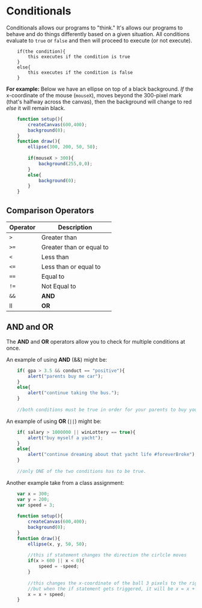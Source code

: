 # Conditionals

Conditionals allows our programs to "think." It's allows our programs to behave and do things differently based on a given situation. All conditions evaluate to `true` or `false` and then will proceed to execute (or not execute).

```
    if(the condition){
        this executes if the condition is true
    }
    else{
        this executes if the condition is false
    }
```

**For example:** Below we have an ellipse on top of a black background. *If* the x-coordinate of the mouse (`mouseX`), moves beyond the 300-pixel mark (that's halfway across the canvas), then the background will change to red *else* it will remain black.

```javascript
    function setup(){
        createCanvas(600,400);
        background(0);
    }
    function draw(){
        ellipse(300, 200, 50, 50);
        
        if(mouseX > 300){
            background(255,0,0);
        }
        else{
            background(0);
        }
    }
```

## Comparison Operators

Operator | Description 
---------| ----------- 
`>`      | Greater than 
`>=`     | Greater than or equal to 
`<`      | Less than 
`<=`     | Less than or equal to 
`==`     | Equal to 
`!=`     | Not Equal to 
`&&`     | **AND** 
ll    | **OR** 

## AND and OR

The **AND** and **OR** operators allow you to check for multiple conditions at once.

An example of using **AND** (&&) might be:

```javascript
    if( gpa > 3.5 && conduct == "positive"){
        alert("parents buy me car");
    }
    else{
        alert("continue taking the bus.");
    }
    
    //both conditions must be true in order for your parents to buy you a car.
```

An example of using **OR** (`||`) might be:

```javascript
    if( salary > 1000000 || winLottery == true){
        alert("buy myself a yacht");
    }
    else{
        alert("continue dreaming about that yacht life #foreverBroke");
    }
    
    //only ONE of the two conditions has to be true.
```

Another example take from a class assignment:

```javascript
    var x = 300;
    var y = 200;
    var speed = 3;
    
    function setup(){
        createCanvas(600,400);
        background(0);
    }
    function draw(){
        ellipse(x, y, 50, 50);
        
        //this if statement changes the direction the cirlcle moves
        if(x > 600 || x < 0){
            speed = -speed;
        }
        
        //this changes the x-coordinate of the ball 3 pixels to the right.
        //but when the if statement gets triggered, it will be x = x + -speed moving it in the opposite direction
        x = x + speed;
    }
```